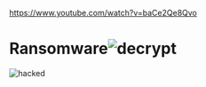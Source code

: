 https://www.youtube.com/watch?v=baCe2Qe8Qvo

# Ransomware![decrypt](https://github.com/swipax/Ransomware/assets/96448186/1ec1e8ac-9645-4905-9546-052277103483)
![hacked](https://github.com/swipax/Ransomware/assets/96448186/01659892-9bf5-407c-b43e-39f66ed444c0)


